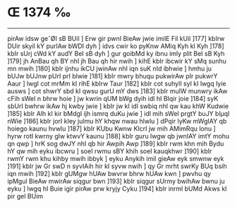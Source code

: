 # Œ 1374 ‰
---
pirAw idsw geˆØI sB BUil ] Erw gir pwnI BieAw jwie imilE Fil
kUil ]177] kbIrw DUir skyil kY purIAw bWDI dyh ] idvs cwir ko pyKnw
AMiq Kyh kI Kyh ]178] kbIr sUrj cWd kY audY BeI sB dyh ] gur goibMd
ky ibnu imly plit BeI sB Kyh ]179] jh AnBau qh BY nhI jh Bau qh
hir nwih ] kihE kbIr ibcwir kY sMq sunhu mn mwih ]180] kbIr
ijnhu ikCU jwinAw nhI iqn suK nId ibhwie ] hmhu ju bUJw bUJnw pUrI
prI blwie ]181] kbIr mwry bhuqu pukwirAw pIr pukwrY Aaur ] lwgI
cot mrMm kI rihE kbIrw Taur ]182] kbIr cot suhylI syl kI lwgq
lyie ausws ] cot shwrY sbd kI qwsu gurU mY dws ]183] kbIr mulW munwry
ikAw cFih sWeI n bhrw hoie ] jw kwrin qUM bWg dyih idl hI BIqir joie
]184] syK sbUrI bwhrw ikAw hj kwby jwie ] kbIr jw kI idl swbiq
nhI qw kau khW Kudwie ]185] kbIr Alh kI kir bMdgI ijh ismrq
duKu jwie ] idl mih sWeI prgtY buJY blµqI nWie ]186] kbIr jorI kIey
julmu hY khqw nwau hlwlu ] dPqir lyKw mWgIAY qb hoiego kaunu hvwlu
]187] kbIr KUbu Kwnw KIcrI jw mih AMimRqu lonu ] hyrw rotI kwrny glw
ktwvY kaunu ]188] kbIr guru lwgw qb jwnIAY imtY mohu qn qwp ] hrK
sog dwJY nhI qb hir Awpih Awp ]189] kbIr rwm khn mih Bydu hY qw
mih eyku ibcwru ] soeI rwmu sBY khih soeI kauqkhwr ]190] kbIr rwmY
rwm khu kihby mwih ibbyk ] eyku Anykih imil gieAw eyk smwnw eyk
]191] kbIr jw Gr swD n syvIAih hir kI syvw nwih ] qy Gr mrht
swrKy BUq bsih iqn mwih ]192] kbIr gUMgw hUAw bwvrw bhrw hUAw kwn
] pwvhu qy ipMgul BieAw mwirAw siqgur bwn ]193] kbIr siqgur sUrmy
bwihAw bwnu ju eyku ] lwgq hI Buie igir pirAw prw kryjy Cyku ]194]
kbIr inrml bUMd Akws kI pir geI BUim
####
